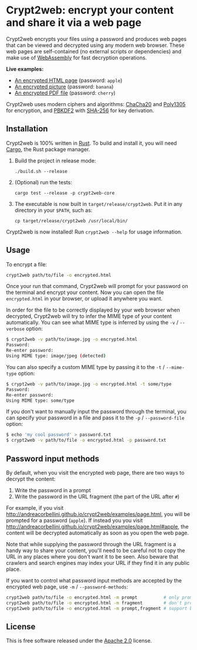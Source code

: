# Crypt2web: encrypt your content and share it via a web page

Crypt2web encrypts your files using a password and produces web pages that can be viewed and decrypted using any modern web browser. These web pages are self-contained (no external scripts or dependencies) and make use of [WebAssembly] for fast decryption operations.

**Live examples:**
* [An encrypted HTML page](http://andreacorbellini.github.io/crypt2web/examples/page.html) (password: `apple`)
* [An encrypted picture](http://andreacorbellini.github.io/crypt2web/examples/picture.html) (password: `banana`)
* [An encrypted PDF file](http://andreacorbellini.github.io/crypt2web/examples/pdf.html) (password: `cherry`)

Crypt2web uses modern ciphers and algorithms: [ChaCha20] and [Poly1305] for encryption, and [PBKDF2] with [SHA-256] for key derivation.

[WebAssembly]: https://webassembly.org/
[ChaCha20]: https://en.wikipedia.org/wiki/ChaCha20
[Poly1305]: https://en.wikipedia.org/wiki/Poly1305
[PBKDF2]: https://en.wikipedia.org/wiki/PBKDF2
[SHA-256]: https://en.wikipedia.org/wiki/SHA-2

## Installation

Crypt2web is 100% written in [Rust]. To build and install it, you will need [Cargo], the Rust package manager.

[Rust]: https://www.rust-lang.org/
[Cargo]: https://doc.rust-lang.org/cargo/getting-started/installation.html

1. Build the project in release mode:
   ```
   ./build.sh --release
   ```

1. (Optional) run the tests:
   ```
   cargo test --release -p crypt2web-core
   ```

1. The executable is now built in `target/release/crypt2web`. Put it in any directory in your `$PATH`, such as:
   ```
   cp target/release/crypt2web /usr/local/bin/
   ```

Crypt2web is now installed! Run `crypt2web --help` for usage information.

## Usage

To encrypt a file:
```sh
crypt2web path/to/file -o encrypted.html
```
Once your run that command, Crypt2web will prompt for your password on the terminal and encrypt your content. Now you can open the file `encrypted.html` in your browser, or upload it anywhere you want.

In order for the file to be correctly displayed by your web browser when decrypted, Crypt2web will try to infer the MIME type of your content automatically. You can see what MIME type is inferred by using the `-v` / `--verbose` option:
```sh
$ crypt2web -v path/to/image.jpg -o encrypted.html
Password:
Re-enter password:
Using MIME type: image/jpeg (detected)
```

You can also specify a custom MIME type by passing it to the `-t` / `--mime-type` option:
```sh
$ crypt2web -v path/to/image.jpg -o encrypted.html -t some/type
Password:
Re-enter password:
Using MIME type: some/type
```

If you don't want to manually input the password through the terminal, you can specify your password in a file and pass it to the `-p` / `--password-file` option:
```sh
$ echo 'my cool password' > password.txt
$ crypt2web -v path/to/file -o encrypted.html -p password.txt
```

## Password input methods

By default, when you visit the encrypted web page, there are two ways to decrypt the content:

1. Write the password in a prompt
1. Write the password in the URL fragment (the part of the URL after `#`)

For example, if you visit http://andreacorbellini.github.io/crypt2web/examples/page.html, you will be prompted for a password (`apple`). If instead you you visit http://andreacorbellini.github.io/crypt2web/examples/page.html#apple, the content will be decrypted automatically as soon as you open the web page.

Note that while supplying the password through the URL fragment is a handy way to share your content, you'll need to be careful not to copy the URL in any places where you don't want it to be seen. Also beware that crawlers and search engines may index your URL if they find it in any public place.

If you want to control what password input methods are accepted by the encrypted web page, use `-m` / `--password-methods`:
```sh
crypt2web path/to/file -o encrypted.html -m prompt          # only prompt for a password; don't use the URL fragment
crypt2web path/to/file -o encrypted.html -m fragment        # don't prompt for a password; only use the URL fragment
crypt2web path/to/file -o encrypted.html -m prompt,fragment # support both prompt and URL fragment (this is the default)
```

## License

This is free software released under the [Apache 2.0] license.

[Apache 2.0]: https://www.apache.org/licenses/LICENSE-2.0

